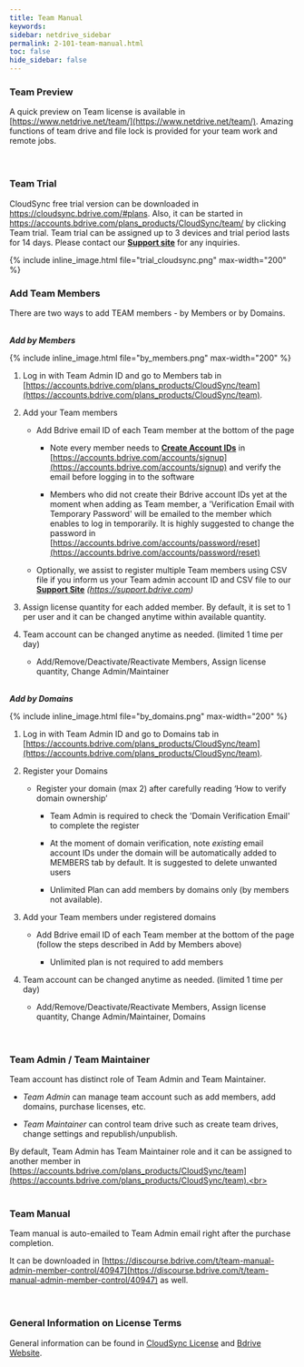 ```yaml
---
title: Team Manual
keywords:
sidebar: netdrive_sidebar
permalink: 2-101-team-manual.html
toc: false
hide_sidebar: false
---
```



### **Team Preview**

A quick preview on Team license is available in [https://www.netdrive.net/team/](https://www.netdrive.net/team/).  Amazing functions of team drive and file lock is provided for your team work and remote jobs.<br><br><br>




### **Team Trial**

CloudSync free trial version can be downloaded in https://cloudsync.bdrive.com/#plans.  Also, it can be started in https://accounts.bdrive.com/plans_products/CloudSync/team/ by clicking Team trial.  Team trial can be assigned up to 3 devices and trial period lasts for 14 days.  Please contact our [**Support site**](3-14-license#wiki-toc-support-site) for any inquiries.

{% include inline_image.html file="trial_cloudsync.png" max-width="200" %}




### **Add Team Members**

There are two ways to add TEAM members - by Members or by Domains.<br><br> 

**_Add by Members_**

{% include inline_image.html file="by_members.png" max-width="200" %}<br>

1. Log in with Team Admin ID and go to Members tab in [https://accounts.bdrive.com/plans_products/CloudSync/team](https://accounts.bdrive.com/plans_products/CloudSync/team).

2. Add your Team members 

   * Add Bdrive email ID of each Team member at the bottom of the page

      * Note every member needs to [**Create Account IDs**](3-14-license#create-account-id) in [https://accounts.bdrive.com/accounts/signup](https://accounts.bdrive.com/accounts/signup) and verify the email before logging in to the software

      * Members who did not create their Bdrive account IDs yet at the moment when adding as Team member, a 'Verification Email with Temporary Password' will be emailed to the member which enables to log in temporarily.  It is highly suggested to change the password in [https://accounts.bdrive.com/accounts/password/reset](https://accounts.bdrive.com/accounts/password/reset)

   *	Optionally, we assist to register multiple Team members using CSV file if you inform us your Team admin account ID and CSV file to our [**Support Site**](2-11-license#support-site) _(https://support.bdrive.com)_

3. Assign license quantity for each added member.  By default, it is set to 1 per user and it can be changed anytime within available quantity. 

4. Team account can be changed anytime as needed. (limited 1 time per day)

   *	Add/Remove/Deactivate/Reactivate Members, Assign license quantity, Change Admin/Maintainer<br><br>


**_Add by Domains_**

{% include inline_image.html file="by_domains.png" max-width="200" %}<br>
   
1. Log in with Team Admin ID and go to Domains tab in [https://accounts.bdrive.com/plans_products/CloudSync/team](https://accounts.bdrive.com/plans_products/CloudSync/team).

2. Register your Domains

   * Register your domain (max 2) after carefully reading ‘How to verify domain ownership’
   
      * Team Admin is required to check the 'Domain Verification Email' to complete the register
   
      * At the moment of domain verification, note _existing_ email account IDs under the domain will be automatically added to MEMBERS tab by default.  It is suggested to delete unwanted users
   
      * Unlimited Plan can add members by domains only (by members not available).

3. Add your Team members under registered domains 

   * Add Bdrive email ID of each Team member at the bottom of the page (follow the steps described in Add by Members above)
   
      * Unlimited plan is not required to add members

4. Team account can be changed anytime as needed. (limited 1 time per day)

   *	Add/Remove/Deactivate/Reactivate Members, Assign license quantity, Change Admin/Maintainer, Domains<br><br><br>




### **Team Admin / Team Maintainer**

Team account has distinct role of Team Admin and Team  Maintainer.

* _Team Admin_ can manage team account such as add members, add domains, purchase licenses, etc.

* _Team Maintainer_ can control team drive such as create team drives, change settings and republish/unpublish.

By default, Team Admin has Team Maintainer role and it can be assigned to another member in [https://accounts.bdrive.com/plans_products/CloudSync/team](https://accounts.bdrive.com/plans_products/CloudSync/team).<br><br><br>  





### **Team Manual**

Team manual is auto-emailed to Team Admin email right after the purchase completion.

It can be downloaded in [https://discourse.bdrive.com/t/team-manual-admin-member-control/40947](https://discourse.bdrive.com/t/team-manual-admin-member-control/40947) as well.<br><br><br>




### **General Information on License Terms**

General information can be found in [CloudSync License](3-14-license) and [Bdrive Website](https://cloudsync.bdrive.com/).<br><br><br>

